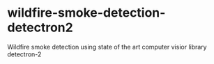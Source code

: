 # wildfire-smoke-detection-detectron2
Wildfire smoke detection using state of the art  computer visior library detectron-2 
